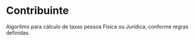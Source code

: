 # Contribuinte
Algorítmo para cálculo de taxas pessoa Física ou Jurídica, conforme regras definidas.
